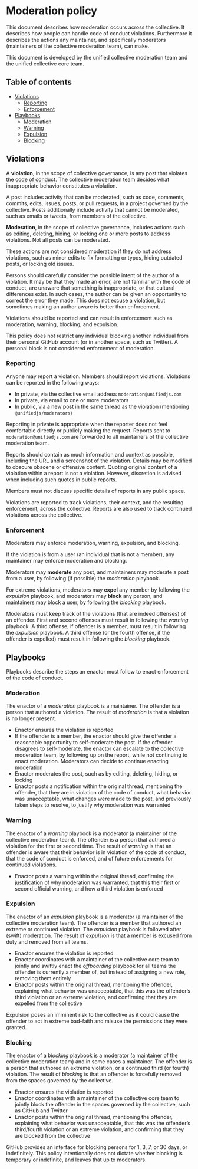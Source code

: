 # Moderation policy

This document describes how moderation occurs across the collective.
It describes how people can handle code of conduct violations.
Furthermore it describes the actions any maintainer, and specifically moderators
(maintainers of the collective moderation team), can make.

This document is developed by the unified collective moderation team and the
unified collective core team.

## Table of contents

*   [Violations](#violations)
    *   [Reporting](#reporting)
    *   [Enforcement](#enforcement)
*   [Playbooks](#playbooks)
    *   [Moderation](#moderation)
    *   [Warning](#warning)
    *   [Expulsion](#expulsion)
    *   [Blocking](#blocking)

## Violations

A **violation**, in the scope of collective governance, is any post that
violates the [code of conduct][coc].
The collective moderation team decides what inappropriate behavior constitutes a
violation.

A post includes activity that can be moderated, such as code, comments, commits,
edits, issues, posts, or pull requests, in a project governed by the collective.
Posts additionally include activity that cannot be moderated, such as emails or
tweets, from members of the collective.

**Moderation**, in the scope of collective governance, includes actions such as
editing, deleting, hiding, or locking one or more posts to address violations.
Not all posts can be moderated.

These actions are not considered moderation if they do not address violations,
such as minor edits to fix formatting or typos, hiding outdated posts, or
locking old issues.

Persons should carefully consider the possible intent of the author of a
violation.
It may be that they made an error, are not familiar with the code of conduct,
are unaware that something is inappropriate, or that cultural differences exist.
In such cases, the author can be given an opportunity to correct the error they
made.
This does not excuse a violation, but sometimes making an author aware is better
than enforcement.

Violations should be reported and can result in enforcement such as moderation,
warning, blocking, and expulsion.

This policy does not restrict any individual blocking another individual from
their personal GitHub account (or in another space, such as Twitter).
A personal block is not considered enforcement of moderation.

### Reporting

Anyone may report a violation.
Members should report violations.
Violations can be reported in the following ways:

*   In private, via the collective email address `moderation@unifiedjs.com`
*   In private, via email to one or more moderators
*   In public, via a new post in the same thread as the violation (mentioning
    `@unifiedjs/moderators`)

Reporting in private is appropriate when the reporter does not feel comfortable
directly or publicly making the request.
Reports sent to `moderation@unifiedjs.com` are forwarded to all maintainers of
the collective moderation team.

Reports should contain as much information and context as possible, including
the URL and a screenshot of the violation.
Details may be modified to obscure obscene or offensive content.
Quoting original content of a violation within a report is not a violation.
However, discretion is advised when including such quotes in public reports.

Members must not discuss specific details of reports in any public space.

Violations are reported to track violations, their context, and the resulting
enforcement, across the collective.
Reports are also used to track continued violations across the collective.

### Enforcement

Moderators may enforce moderation, warning, expulsion, and blocking.

If the violation is from a user (an individual that is not a member), any
maintainer may enforce moderation and blocking.

Moderators may **moderate** any post, and maintainers may moderate a post from a
user, by following (if possible) the *moderation* playbook.

For extreme violations, moderators may **expel** any member by following the
*expulsion* playbook, and moderators may **block** any person, and maintainers
may block a user, by following the *blocking* playbook.

Moderators must keep track of the violations (that are indeed offenses) of
an offender.
First and second offenses must result in following the *warning* playbook.
A third offense, if offender is a member, must result in following the
*expulsion* playbook.
A third offense (or the fourth offense, if the offender is expelled) must result
in following the *blocking* playbook.

## Playbooks

Playbooks describe the steps an enactor must follow to enact enforcement of the
code of conduct.

### Moderation

The enactor of a *moderation* playbook is a maintainer.
The offender is a person that authored a violation.
The result of *moderation* is that a violation is no longer present.

*   Enactor ensures the violation is reported
*   If the offender is a member, the enactor should give the offender a
    reasonable opportunity to self-moderate the post.
    If the offender disagrees to self-moderate, the enactor can escalate to the
    collective moderation team, by following up on the report, while not
    continuing to enact moderation.
    Moderators can decide to continue enacting moderation
*   Enactor moderates the post, such as by editing, deleting, hiding, or locking
*   Enactor posts a notification within the original thread, mentioning the
    offender, that they are in violation of the code of conduct, what behavior
    was unacceptable, what changes were made to the post, and previously taken
    steps to resolve, to justify why moderation was warranted

### Warning

The enactor of a *warning* playbook is a moderator (a maintainer of the
collective moderation team).
The offender is a person that authored a violation for the first or second time.
The result of *warning* is that an offender is aware that their behavior is
in violation of the code of conduct, that the code of conduct is enforced,
and of future enforcements for continued violations.

*   Enactor posts a warning within the original thread, confirming the
    justification of why moderation was warranted, that this their first or
    second official warning, and how a third violation is enforced

### Expulsion

The enactor of an *expulsion* playbook is a moderator (a maintainer of the
collective moderation team).
The offender is a member that authored an extreme or continued violation.
The *expulsion* playbook is followed after (swift) moderation.
The result of *expulsion* is that a member is excused from duty and removed from
all teams.

*   Enactor ensures the violation is reported
*   Enactor coordinates with a maintainer of the collective core team to jointly
    and swiftly enact the *offboarding* playbook for all teams the offender
    is currently a member of, but instead of assigning a new role, removing them
    entirely
*   Enactor posts within the original thread, mentioning the offender,
    explaining what behavior was unacceptable, that this was the offender’s
    third violation or an extreme violation, and confirming that they are
    expelled from the collective

Expulsion poses an imminent risk to the collective as it could cause the
offender to act in extreme bad-faith and misuse the permissions they were
granted.

### Blocking

The enactor of a *blocking* playbook is a moderator (a maintainer of the
collective moderation team) and in some cases a maintainer.
The offender is a person that authored an extreme violation, or a continued
third (or fourth) violation.
The result of *blocking* is that an offender is forcefully removed from the
spaces governed by the collective.

*   Enactor ensures the violation is reported
*   Enactor coordinates with a maintainer of the collective core team to jointly
    block the offender in the spaces governed by the collective, such as GitHub
    and Twitter
*   Enactor posts within the original thread, mentioning the offender,
    explaining what behavior was unacceptable, that this was the offender’s
    third/fourth violation or an extreme violation, and confirming that they are
    blocked from the collective

GitHub provides an interface for blocking persons for 1, 3, 7, or 30 days, or
indefinitely.
This policy intentionally does not dictate whether blocking is temporary or
indefinite, and leaves that up to moderators.

<!-- Definitions -->

[coc]: code-of-conduct.md
